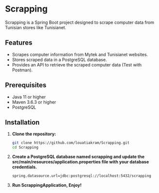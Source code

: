 # Scrapping

Scrapping is a Spring Boot project designed to scrape computer data from Tunisian stores like Tunisianet.

## Features

- Scrapes computer information from Mytek and Tunisianet websites.
- Stores scraped data in a PostgreSQL database.
- Provides an API to retrieve the scraped computer data (Test with Postman).

## Prerequisites

- Java 11 or higher
- Maven 3.6.3 or higher
- PostgreSQL

## Installation

1. **Clone the repository:**

    ```bash
   git clone https://github.com/louatiakram/Scrapping.git
   cd Scrapping

2. **Create a PostgreSQL database named scrapping and update the src/main/resources/application.properties file with your
   database credentials.**

    ```bash
   spring.datasource.url=jdbc:postgresql://localhost:5432/scrapping

3. **Run ScrappingApplication, Enjoy!**
